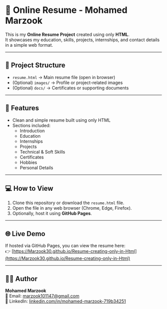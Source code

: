 # 📝 Online Resume - Mohamed Marzook

This is my **Online Resume Project** created using only **HTML**.  
It showcases my education, skills, projects, internships, and contact details in a simple web format.  

---

## 📂 Project Structure
- `resume.html` → Main resume file (open in browser)
- (Optional) `images/` → Profile or project-related images
- (Optional) `docs/` → Certificates or supporting documents

---

## 🚀 Features
- Clean and simple resume built using only HTML
- Sections included:
  - Introduction
  - Education
  - Internships
  - Projects
  - Technical & Soft Skills
  - Certificates
  - Hobbies
  - Personal Details

---

## 💻 How to View
1. Clone this repository or download the `resume.html` file.
2. Open the file in any web browser (Chrome, Edge, Firefox).
3. Optionally, host it using **GitHub Pages**.

---

## 🌐 Live Demo
If hosted via GitHub Pages, you can view the resume here:  
👉 [https://Marzook30.github.io/Resume-creating-only-in-Html](https://Marzook30.github.io/Resume-creating-only-in-Html)

---

## 👨‍💻 Author
**Mohamed Marzook**  
📧 Email: [marzook101147@gmail.com](mailto:marzook101147@gmail.com)  
🔗 LinkedIn: [linkedin.com/in/mohamed-marzook-719b34251](https://www.linkedin.com/in/mohamed-marzook-719b34251)  
